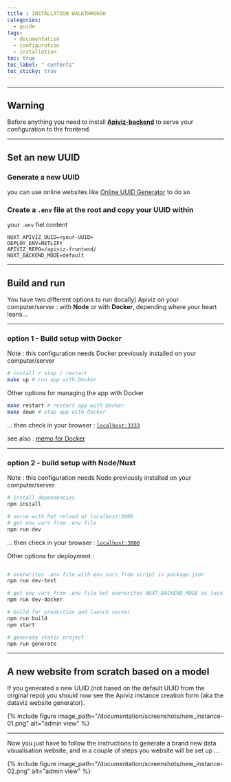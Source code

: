 ```yaml
---
title : INSTALLATION WALKTHROUGH
categories:
  - guide
tags:
  - documentation
  - configuration
  - installation
toc: true
toc_label: " contents"
toc_sticky: true
---
```



--------

## Warning

Before anything you need to install **[Apiviz-backend](https://github.com/co-demos/apiviz-backend)** to serve your configuration to the frontend.

--------

## Set an new UUID

### Generate a new UUID

you can use online websites like [Online UUID Generator](https://www.uuidgenerator.net/) to do so

### Create a `.env` file at the root and copy your UUID within

your `.env` fiel content

```shell
NUXT_APIVIZ_UUID=<your-UUID>
DEPLOY_ENV=NETLIFY
APIVIZ_REPO=/apiviz-frontend/
NUXT_BACKEND_MODE=default
```

--------

## Build and run 

You have two different options to run (locally) Apiviz on your computer/server : with **Node** or with **Docker**, depending where your heart leans...

--------

### option 1 - Build setup with Docker

Note : this configuration needs Docker previously installed on your computer/server

```bash
# install / stop / restart
make up # run app with Docker
```

Other options for managing the app with Docker

```bash
make restart # restart app with Docker
make down # stop app with Docker
```

... then check in your browser : [`localhost:3333`](localhost:3333)

see also : [memo for Docker](https://medium.com/the-code-review/clean-out-your-docker-images-containers-and-volumes-with-single-commands-b8e38253c271)

-------

### option 2 - build setup with Node/Nuxt

Note : this configuration needs Node previously installed on your computer/server

```bash
# install dependencies
npm install

# serve with hot reload at localhost:3000
# get env vars from .env file
npm run dev
```

... then check in your browser : [`localhost:3000`](localhost:3000)

Other options for deployment :

```bash

# overwrites .env file with env vars from script in package.json
npm run dev-test

# get env vars from .env file but overwrites NUXT_BACKEND_MODE as local backend served with Docker
npm run dev-docker

# build for production and launch server
npm run build
npm start

# generate static project
npm run generate
```


----- 

## A new website from scratch based on a model

If you generated a new UUID (not based on the default UUID from the original repo) you should now see the Apiviz instance creation form (aka the dataviz website generator).

{% include figure image_path="/documentation/screenshots/new_instance-01.png" alt="admin view" %}

-------

Now you just have to follow the instructions to generate a brand new data visualisation website, and in a couple of steps you website will be set up ...

{% include figure image_path="/documentation/screenshots/new_instance-02.png" alt="admin view" %}

